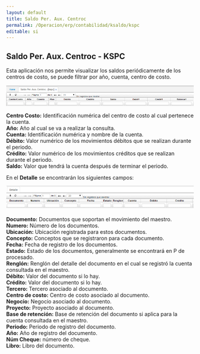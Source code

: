 ```yaml
---
layout: default
title: Saldo Per. Aux. Centroc
permalink: /Operacion/erp/contabilidad/ksaldo/kspc
editable: si
---
```


## Saldo Per. Aux. Centroc - KSPC

Esta aplicación nos permite visualizar los saldos periódicamente de los centros de costo, se puede filtrar por año, cuenta, centro de costo.

![](KSPC1.png)

**Centro Costo:** Identificación numérica del centro de costo al cual pertenece la cuenta.  
**Año:** Año al cual se va a realizar la consulta.  
**Cuenta:** Identificación numérica y nombre de la cuenta.  
**Débito:** Valor numérico de los movimientos débitos que se realizan durante el periodo.  
**Crédito:** Valor numérico de los movimientos créditos que se realizan durante el periodo.  
**Saldo:** Valor que tendrá la cuenta después de terminar el periodo.  

En el **Detalle** se encontrarán los siguientes campos:


![](KSPC2.png)


**Documento:** Documentos que soportan el movimiento del maestro.  
**Numero:** Número de los documentos.  
**Ubicación:** Ubicación registrada para estos documentos.  
**Concepto:** Conceptos que se registraron para cada documento.  
**Fecha:** Fecha de registro de los documentos.  
**Estado:** Estado de los documentos, generalmente se encontrará en P de procesado.  
**Renglón:** Renglón del detalle del documento en el cual se registró la cuenta consultada en el maestro.  
**Débito:** Valor del documento si lo hay.  
**Crédito:** Valor del documento si lo hay.  
**Tercero:** Tercero asociado al documento.  
**Centro de costo:** Centro de costo asociado al documento.  
**Negocio:** Negocio asociado al documento.  
**Proyecto:** Proyecto asociado al documento.  
**Base de retención:** Base de retención del documento si aplica para la cuenta consultada en el maestro.  
**Periodo:** Periodo de registro del documento.  
**Año:** Año de registro del documento.  
**Núm Cheque:** número de cheque.  
**Libro:** Libro del documento.  




